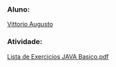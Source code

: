 ### Aluno:

[Vittorio Augusto](https://github.com/vittorioaugusto)


### Atividade:

[Lista de Exercicios JAVA Basico.pdf](<Lista de Exercicios JAVA Basico.pdf>)

